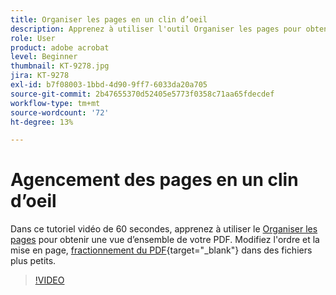 ```yaml
---
title: Organiser les pages en un clin d’oeil
description: Apprenez à utiliser l'outil Organiser les pages pour obtenir une vue d'ensemble de votre PDF
role: User
product: adobe acrobat
level: Beginner
thumbnail: KT-9278.jpg
jira: KT-9278
exl-id: b7f08003-1bbd-4d90-9ff7-6033da20a705
source-git-commit: 2b47655370d52405e5773f0358c71aa65fdecdef
workflow-type: tm+mt
source-wordcount: '72'
ht-degree: 13%

---
```


# Agencement des pages en un clin d’oeil

Dans ce tutoriel vidéo de 60 secondes, apprenez à utiliser le [Organiser les pages](https://www.adobe.com/fr/acrobat/online/rearrange-pdf.html) pour obtenir une vue d’ensemble de votre PDF. Modifiez l&#39;ordre et la mise en page, [fractionnement du PDF](https://www.adobe.com/fr/acrobat/online/split-pdf.html){target="_blank"} dans des fichiers plus petits.

>[!VIDEO](https://video.tv.adobe.com/v/338278?quality=12&learn=on&hidetitle=true)
